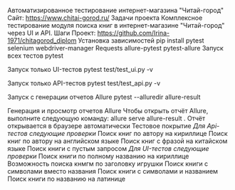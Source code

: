 Автоматизированное тестирование интернет-магазина "Читай-город"
Сайт: https://www.chitai-gorod.ru/
Задачи проекта
Комплексное тестирование модуля поиска книг в интернет-магазине "Читай-город" через UI и API.
Шаги
Проект:  https://github.com/Irina-1971/chitagorod_diplom
Установка зависимостей pip install pytest selenium webdriver-manager Requests allure-pytest pytest-allure
Запуск всех тестов
pytest

Запуск только UI-тестов
pytest test/test_ui.py -v

Запуск только API-тестов
pytest test/test_api.py -v

Запуск с генерации отчетов Allure
pytest --alluredir allure-result

Генерация и просмотр отчетов Allure Чтобы открыть отчёт Allure, выполните следующую команду: allure serve allure-result . Отчёт открывается в  браузере автоматически
Тестовое покрытие
*Для Api-тестов следующие проверки*
Поиск книг  по автору на кириллице
Поиск книг по автору на английском языке
Поиск книг с фразой на китайском языке
Поиск книги с пустым запросом
*Для UI-тестов следующие проверки*
Поиск книги по полному названию на кириллице
 Возможность поиска кнмгм   по заголовку игрушки
  Поиск книги с символами вместо названия
Поиск   книги  с символами и названием
Поиск книги по названию на латинице





